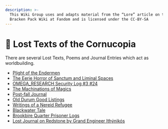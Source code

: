 ```yaml
---
description: >-
  This Wiki Group uses and adapts material from the “Lore” article on the
  Bracken Pack Wiki at Fandom and is licensed under the CC-BY-SA
---
```


# 📘 Lost Texts of the Cornucopia

There are several Lost Texts, Poems and Journal Entries which act as worldbuilding.

* [Plight of the Endermen ](plight-of-the-endermen.md)
* [The Eerie Horror of Sanctum and Liminal Spaces](the-eerie-horror-of-sanctum-and-liminal-spaces.md)
* [OMEGA\_RESEARCH Security Log #3 #24 ](omega-research-security-log-3-24.md)
* [The Machinations of Magics ](the-machinations-of-mods.md)
* [Post-fall Journal ](post-fall-journal.md)
* [Old Durum Good Listings](old-durum-good-listings.md)&#x20;
* [Writings of a Nereid Refugee ](writings-of-a-nereid-refugee.md)
* [Blackwater Tale](blackwater-tale.md)
* [Brookbire Quarter Prisoner Logs](brookbire-quarter-prisoner-logs.md)
* [Lost Journal on Redstone by Grand Engineer Ithýnikós](lost-journal-on-redstone.md)

